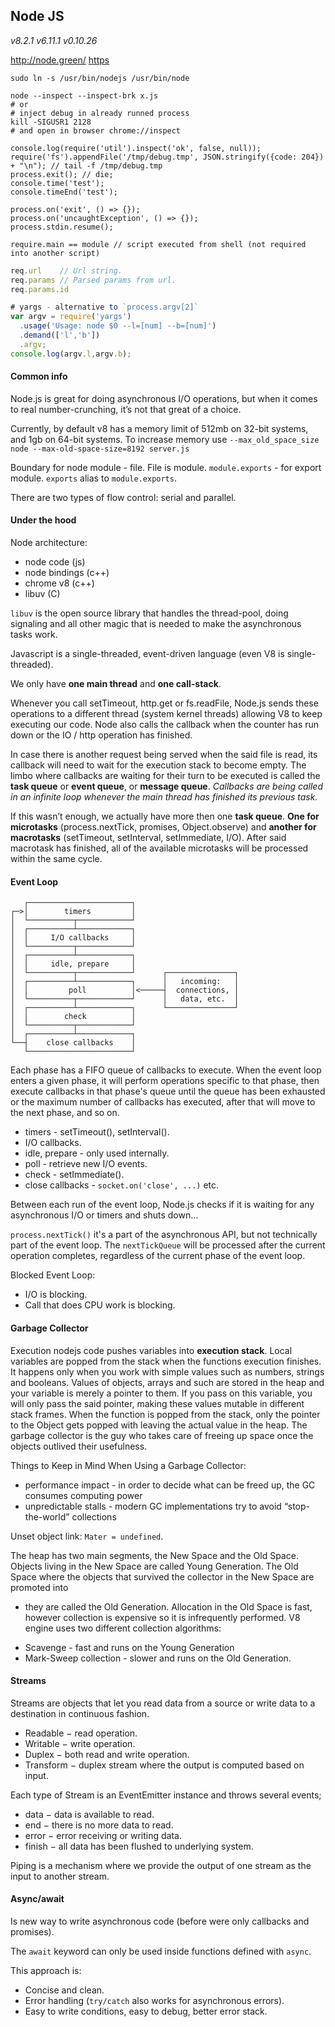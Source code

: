 Node JS
-
*v8.2.1*
*v6.11.1*
*v0.10.26*

http://node.green/
[https](https://github.com/cn007b/my/blob/master/ed/nodejs.express/examples/coursera.passport/bin/www#L42)

````
sudo ln -s /usr/bin/nodejs /usr/bin/node
````

````
node --inspect --inspect-brk x.js
# or
# inject debug in already runned process
kill -SIGUSR1 2128
# and open in browser chrome://inspect

console.log(require('util').inspect('ok', false, null));
require('fs').appendFile('/tmp/debug.tmp', JSON.stringify({code: 204}) + "\n"); // tail -f /tmp/debug.tmp
process.exit(); // die;
console.time('test');
console.timeEnd('test');
````

````
process.on('exit', () => {});
process.on('uncaughtException', () => {});
process.stdin.resume();

require.main == module // script executed from shell (not required into another script)
````

````js
req.url    // Url string.
req.params // Parsed params from url.
req.params.id

# yargs - alternative to `process.argv[2]`
var argv = require('yargs')
  .usage('Usage: node $0 --l=[num] --b=[num]')
  .demand(['l','b'])
  .argv;
console.log(argv.l,argv.b);
````

#### Common info

Node.js is great for doing asynchronous I/O operations,
but when it comes to real number-crunching, it’s not that great of a choice.

Currently, by default v8 has a memory limit of 512mb on 32-bit systems, and 1gb on 64-bit systems.
To increase memory use `--max_old_space_size`
`node --max-old-space-size=8192 server.js`

Boundary for node module - file. File is module.
`module.exports` - for export module.
`exports` alias to `module.exports`.

There are two types of flow control: serial and parallel.

#### Under the hood

Node architecture:

* node code (js)
* node bindings (c++)
* chrome v8 (c++)
* libuv (C)

`libuv` is the open source library that handles the thread-pool,
doing signaling and all other magic that is needed to make the asynchronous tasks work.

Javascript is a single-threaded, event-driven language (even V8 is single-threaded).

We only have **one main thread** and **one call-stack**.

Whenever you call setTimeout, http.get or fs.readFile,
Node.js sends these operations to a different thread (system kernel threads) allowing V8 to keep executing our code.
Node also calls the callback when the counter has run down or the IO / http operation has finished.

In case there is another request being served when the said file is read, its callback will need to wait for the execution stack to become empty.
The limbo where callbacks are waiting for their turn to be executed is called the **task queue** or **event queue**, or **message queue**.
*Callbacks are being called in an infinite loop whenever the main thread has finished its previous task.*

If this wasn’t enough, we actually have more then one **task queue**.
**One for microtasks** (process.nextTick, promises, Object.observe)
and **another for macrotasks** (setTimeout, setInterval, setImmediate, I/O).
After said macrotask has finished, all of the available microtasks will be processed within the same cycle.

#### Event Loop

````
   ┌───────────────────────┐
┌─>│        timers         │
│  └──────────┬────────────┘
│  ┌──────────┴────────────┐
│  │     I/O callbacks     │
│  └──────────┬────────────┘
│  ┌──────────┴────────────┐
│  │     idle, prepare     │
│  └──────────┬────────────┘      ┌───────────────┐
│  ┌──────────┴────────────┐      │   incoming:   │
│  │         poll          │<─────┤  connections, │
│  └──────────┬────────────┘      │   data, etc.  │
│  ┌──────────┴────────────┐      └───────────────┘
│  │        check          │
│  └──────────┬────────────┘
│  ┌──────────┴────────────┐
└──┤    close callbacks    │
   └───────────────────────┘
````

Each phase has a FIFO queue of callbacks to execute.
When the event loop enters a given phase, it will perform operations specific to that phase,
then execute callbacks in that phase's queue
until the queue has been exhausted or the maximum number of callbacks has executed,
after that will move to the next phase, and so on.

* timers - setTimeout(), setInterval().
* I/O callbacks.
* idle, prepare - only used internally.
* poll - retrieve new I/O events.
* check - setImmediate().
* close callbacks - `socket.on('close', ...)` etc.

Between each run of the event loop, Node.js checks if it is waiting for any asynchronous I/O or timers and shuts down...

`process.nextTick()` it's a part of the asynchronous API,
but not technically part of the event loop.
The `nextTickQueue` will be processed after the current operation completes,
regardless of the current phase of the event loop.

Blocked Event Loop:

* I/O is blocking.
* Call that does CPU work is blocking.

#### Garbage Collector

Execution nodejs code pushes variables into **execution stack**.
Local variables are popped from the stack when the functions execution finishes.
It happens only when you work with simple values such as numbers, strings and booleans.
Values of objects, arrays and such are stored in the heap and your variable is merely a pointer to them.
If you pass on this variable, you will only pass the said pointer, making these values mutable in different stack frames.
When the function is popped from the stack, only the pointer to the Object gets popped with leaving the actual value in the heap.
The garbage collector is the guy who takes care of freeing up space once the objects outlived their usefulness.

Things to Keep in Mind When Using a Garbage Collector:

* performance impact - in order to decide what can be freed up, the GC consumes computing power
* unpredictable stalls - modern GC implementations try to avoid “stop-the-world” collections

Unset object link: `Mater = undefined`.

The heap has two main segments, the New Space and the Old Space.
Objects living in the New Space are called Young Generation.
The Old Space where the objects that survived the collector in the New Space are promoted into
- they are called the Old Generation.
Allocation in the Old Space is fast, however collection is expensive so it is infrequently performed.
V8 engine uses two different collection algorithms:

* Scavenge - fast and runs on the Young Generation
* Mark-Sweep collection - slower and runs on the Old Generation.

#### Streams

Streams are objects that let you read data from a source
or write data to a destination in continuous fashion.

* Readable − read operation.
* Writable − write operation.
* Duplex − both read and write operation.
* Transform − duplex stream where the output is computed based on input.

Each type of Stream is an EventEmitter instance and throws several events;

* data − data is available to read.
* end − there is no more data to read.
* error − error receiving or writing data.
* finish − all data has been flushed to underlying system.

Piping is a mechanism where we provide the output of one stream as the input to another stream.

#### Async/await

Is new way to write asynchronous code (before were only callbacks and promises).

The `await` keyword can only be used inside functions defined with `async`.

This approach is:
* Concise and clean.
* Error handling (`try/catch` also works for asynchronous errors).
* Easy to write conditions, easy to debug, better error stack.
